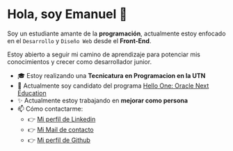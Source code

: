 # Hola, soy Emanuel 👋

Soy un estudiante amante de la **programación**, actualmente estoy enfocado en el `Desarrollo` y `Diseño Web` desde el **Front-End**.

Estoy abierto a seguir mi camino de aprendizaje para potenciar mis conocimientos y crecer como desarrollador junior.

- 🎓 Estoy realizando una **Tecnicatura en Programacion en la UTN**
- 🌱 Actualmente soy candidato del programa [Hello One: Oracle Next Education](https://www.oracle.com/ar/education/oracle-next-education/)
- ✨ Actualmente estoy trabajando en **mejorar como persona**
- 📫 Cómo contactarme:
  + 👉 [Mi perfíl de Linkedin](https://www.linkedin.com/in/em40a/)
  + 👉 [Mi Mail de contacto](mailto:hermosilla.emanuel811@gmail.com)
  + 👉 [Mi perfíl de Github](https://www.github.com/em40a/)
